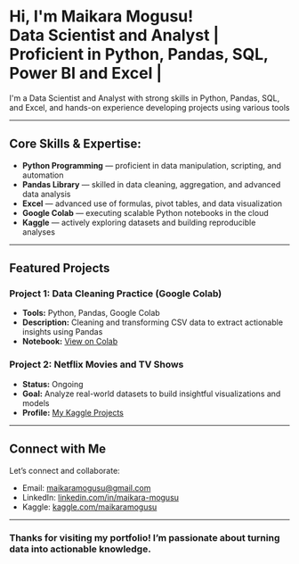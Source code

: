 <h1>Hi, I'm Maikara Mogusu!<br/>
Data Scientist and Analyst | Proficient in Python, Pandas, SQL, Power BI and Excel | </h1>

<p>I'm a Data Scientist and Analyst with strong skills in Python, Pandas, SQL, and Excel, and hands-on experience developing projects using various tools</p>

---

<h2>Core Skills & Expertise:</h2>

<ul>
  <li><b>Python Programming</b> — proficient in data manipulation, scripting, and automation</li>
  <li><b>Pandas Library</b> — skilled in data cleaning, aggregation, and advanced data analysis</li>
  <li><b>Excel</b> — advanced use of formulas, pivot tables, and data visualization</li>
  <li><b>Google Colab</b> — executing scalable Python notebooks in the cloud</li>
  <li><b>Kaggle</b> — actively exploring datasets and building reproducible analyses</li>
</ul>

---

<h2> Featured Projects</h2>

<h3> Project 1: Data Cleaning Practice (Google Colab)</h3>
<ul>
  <li><b>Tools:</b> Python, Pandas, Google Colab</li>
  <li><b>Description:</b> Cleaning and transforming CSV data to extract actionable insights using Pandas</li>
  <li><b>Notebook:</b> <a href="https://colab.research.google.com/drive/1XU4EJYGJ0vQ8Lk68xbuidBmwBdhKtpvX" target="_blank">View on Colab</a></li>
</ul>

<h3> Project 2: Netflix Movies and TV Shows</h3>
<ul>
  <li><b>Status:</b> Ongoing</li>
  <li><b>Goal:</b> Analyze real-world datasets to build insightful visualizations and models</li>
  <li><b>Profile:</b> <a href="https://www.kaggle.com/yourusername" target="_blank">My Kaggle Projects</a></li>
</ul>

---

<h2> Connect with Me</h2>

<p>Let’s connect and collaborate:</p>

-  Email: maikaramogusu@gmail.com 
-  LinkedIn: <a href="https://www.linkedin.com/in/maikara-mogusu" target="_blank">linkedin.com/in/maikara-mogusu</a>  
-  Kaggle: <a href="https://www.kaggle.com/yourusername" target="_blank">kaggle.com/maikaramogusu</a>  

---

<h3>Thanks for visiting my portfolio! I’m passionate about turning data into actionable knowledge.</h3>
